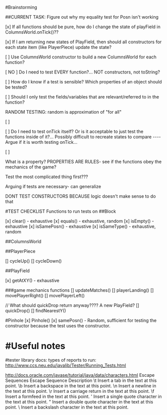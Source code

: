 
#Brainstorming

##CURRENT TASK:
Figure out why my equality test for Posn isn't working


[x] If all functions should be pure, how do I change the state of playField in ColumnsWorld.onTick()??

[x] If I am returning new states of PlayField, then should all constructors for each state item (like PlayerPiece) update the state?

[ ] Use ColumnsWorld constructor to build a new ColumnsWorld for each function?

[ NO ] Do I need to test EVERY function?... NOT constructors, not toString?

[ ] How do I know if a test is sensible? Which properties of an object should be tested?

[ ] Should I only test the fields/variables that are relevant/referred to in the function?

RANDOM TESTING: random is approximation of "for all"

[ ]

[ ] Do I need to test onTick itself? Or is it acceptable to just test the functions inside of it?... Possibly difficult to recreate states to compare
---- Argue if it is worth testing onTick...

[ ]


What is a property?
PROPERTIES ARE RULES- see if the functions obey the mechanics of the game?

Test the most complicated thing first???

Arguing if tests are necessary-
can generalize

DONT TEST CONSTRUCTORS BECAUSE logic doesn't make sense to do that

#TEST CHECKLIST
Functions to run tests on
##Block

[x] clear() - exhaustive
[x] equals() - exhaustive, random
[x] isEmpty() - exhaustive
[x] isSamePosn() - exhaustive
[x] isSameType() - exhaustive, random

##ColumnsWorld


##PlayerPiece

[] cycleUp()
[] cycleDown()

##PlayField

[x] getAtXY() - exhaustive

###game mechanics functions
[] updateMatches()
[] playerLanding()
[] movePlayerRight()
[] movePlayerLeft()

// What should quickDrop return anyway???? A new PlayField?
[] quickDrop()
[] findNearestY()

#Pinhole
[x] Pinhole()
[x] samePosn() - Random, sufficient for testing the constructor
because the test uses the constructor.


#Useful notes
===

#tester library docs:
types of reports to run:
http://www.ccs.neu.edu/javalib/Tester/Running_Tests.html




http://docs.oracle.com/javase/tutorial/java/data/characters.html
Escape Sequences
Escape Sequence Description
\t  Insert a tab in the text at this point.
\b  Insert a backspace in the text at this point.
\n  Insert a newline in the text at this point.
\r  Insert a carriage return in the text at this point.
\f  Insert a formfeed in the text at this point.
\'  Insert a single quote character in the text at this point.
\"  Insert a double quote character in the text at this point.
\\  Insert a backslash character in the text at this point.
